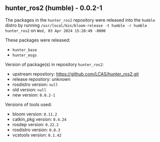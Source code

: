 ## hunter_ros2 (humble) - 0.0.2-1

The packages in the `hunter_ros2` repository were released into the `humble` distro by running `/usr/local/bin/bloom-release -t humble -r humble hunter_ros2` on `Wed, 03 Apr 2024 15:20:49 -0000`

These packages were released:
- `hunter_base`
- `hunter_msgs`

Version of package(s) in repository `hunter_ros2`:

- upstream repository: https://github.com/LCAS/hunter_ros2.git
- release repository: unknown
- rosdistro version: `null`
- old version: `null`
- new version: `0.0.2-1`

Versions of tools used:

- bloom version: `0.11.2`
- catkin_pkg version: `0.4.24`
- rosdep version: `0.22.2`
- rosdistro version: `0.8.3`
- vcstools version: `0.1.42`


